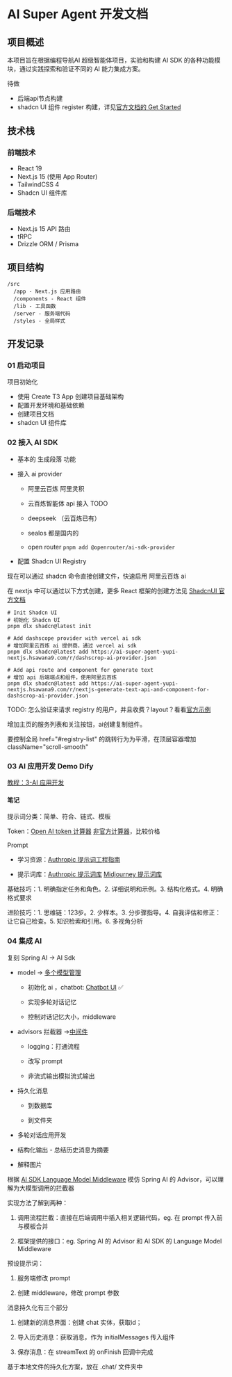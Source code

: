 # AI Super Agent 开发文档

## 项目概述

本项目旨在根据编程导航AI 超级智能体项目，实验和构建 AI SDK 的各种功能模块，通过实践探索和验证不同的 AI 能力集成方案。

待做

- 后端api节点构建
- shadcn UI 组件 register 构建，详见[官方文档的 Get Started](https://ui.shadcn.com/docs/registry/getting-started)

## 技术栈

### 前端技术

- React 19
- Next.js 15 (使用 App Router)
- TailwindCSS 4
- Shadcn UI 组件库

### 后端技术

- Next.js 15 API 路由
- tRPC
- Drizzle ORM / Prisma

## 项目结构

```
/src
  /app - Next.js 应用路由
  /components - React 组件
  /lib - 工具函数
  /server - 服务端代码
  /styles - 全局样式
```

## 开发记录

### 01 启动项目

项目初始化

- 使用 Create T3 App 创建项目基础架构
- 配置开发环境和基础依赖
- 创建项目文档
- shadcn UI 组件库

### 02 接入 AI SDK

- 基本的 生成段落 功能

- 接入 ai provider

  - 阿里云百炼 阿里灵积

  - 云百炼智能体 api 接入 TODO

  - deepseek （云百炼已有）

  - sealos 都是国内的

  - open router `pnpm add @openrouter/ai-sdk-provider`

- 配置 Shadcn UI Registry

现在可以通过 shadcn 命令直接创建文件，快速启用 阿里云百炼 ai

在 nextjs 中可以通过以下方式创建，更多 React 框架的创建方法见 [ShadcnUI 官方文档](https://ui.shadcn.com/docs/installation)

```
# Init Shadcn UI
# 初始化 Shadcn UI
pnpm dlx shadcn@latest init

# Add dashscope provider with vercel ai sdk
# 增加阿里云百炼 ai 提供商，通过 vercel ai sdk
pnpm dlx shadcn@latest add https://ai-super-agent-yupi-nextjs.hsawana9.com/r/dashscrop-ai-provider.json

# Add api route and component for generate text
# 增加 api 后端端点和组件，使用阿里云百炼
pnpm dlx shadcn@latest add https://ai-super-agent-yupi-nextjs.hsawana9.com/r/nextjs-generate-text-api-and-component-for-dashscrop-ai-provider.json
```

TODO: 怎么验证来请求 registry 的用户，并且收费？layout？看看[官方示例](https://ui.shadcn.com/docs/registry/getting-started#adding-auth)

增加主页的服务列表和关注按钮，ai创建复制组件。

要控制全局 href="#registry-list" 的跳转行为为平滑，在顶层容器增加 className="scroll-smooth"

### 03 AI 应用开发 Demo Dify

[教程：3-AI 应用开发](https://www.codefather.cn/course/1915010091721236482/section/1916676331948027906?contentType=text#heading-0)

#### 笔记

提示词分类：简单、符合、链式、模板

Token：[Open AI token 计算器](https://platform.openai.com/tokenizer) [非官方计算器](https://tiktoken.aigc2d.com/)，比较价格

Prompt 

- 学习资源：[Authropic 提示词工程指南](https://docs.anthropic.com/zh-CN/docs/build-with-claude/prompt-engineering/overview)

- 提示词库：[Authropic 提示词库](https://docs.anthropic.com/zh-CN/prompt-library/library) [Midjourney 提示词库](https://promptlibrary.org/)

基础技巧：1. 明确指定任务和角色。2. 详细说明和示例。3. 结构化格式。4. 明确格式要求

进阶技巧：1. 思维链：123步。2. 少样本。3. 分步骤指导。4. 自我评估和修正：让它自己检查。5. 知识检索和引用。6. 多视角分析

### 04 集成 AI

复刻 Spring AI -> AI Sdk

- model -> [多个模型管理](https://sdk.vercel.ai/docs/ai-sdk-core/provider-management)
	
	- 初始化 ai ，chatbot: [Chatbot UI](https://ai-sdk.dev/docs/ai-sdk-ui/chatbot) ✅
		
	- 实现多轮对话记忆 

	- 控制对话记忆大小，middleware

- advisors 拦截器 ->[中间件](https://sdk.vercel.ai/docs/ai-sdk-core/middleware)

	- logging：打通流程

	- 改写 prompt

	- 非流式输出模拟流式输出

- 持久化消息 

	- 到数据库

	- 到文件夹

- 多轮对话应用开发

- 结构化输出 - 总结历史消息为摘要

- 解释图片

根据 [AI SDK Language Model Middleware](https://ai-sdk.dev/docs/ai-sdk-core/middleware) 模仿 Spring AI 的 Advisor，可以理解为大模型调用的拦截器

实现方法了解到两种：

1. 调用流程拦截：直接在后端调用中插入相关逻辑代码，eg. 在 prompt 传入前与模板合并

2. 框架提供的接口：eg. Spring AI 的 Advisor 和 AI SDK 的 Language Model Middleware

预设提示词：

1. 服务端修改 prompt

2. 创建 middleware，修改 prompt 参数

消息持久化有三个部分

1. 创建新的消息界面：创建 chat 实体，获取id；

2. 导入历史消息：获取消息，作为 initialMessages 传入组件

3. 保存消息：在 streamText 的 onFinish 回调中完成

基于本地文件的持久化方案，放在 .chat/ 文件夹中 